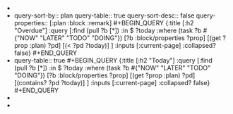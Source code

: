 -
- query-sort-by:: plan
  query-table:: true
  query-sort-desc:: false
  query-properties:: [:plan :block :remark]
  #+BEGIN_QUERY
   {:title [:h2 "Overdue"]
    :query [:find (pull ?b [*])
            :in $ ?today
            :where
            (task ?b #{"NOW" "LATER" "TODO" "DOING"})
            [?b :block/properties ?prop]
            [(get ?prop :plan) ?pd]
            [(< ?pd ?today)]
            ]
    :inputs [:current-page]
    :collapsed? false}
  #+END_QUERY
- query-table:: true
  #+BEGIN_QUERY
   {:title [:h2 "Today"]
    :query [:find (pull ?b [*])
            :in $ ?today
            :where
            (task ?b #{"NOW" "LATER" "TODO" "DOING"})
            [?b :block/properties ?prop]
            [(get ?prop :plan) ?pd]
            [(contains? ?pd ?today)]
            ]
    :inputs [:current-page]
    :collapsed? false}
  #+END_QUERY
-
-
